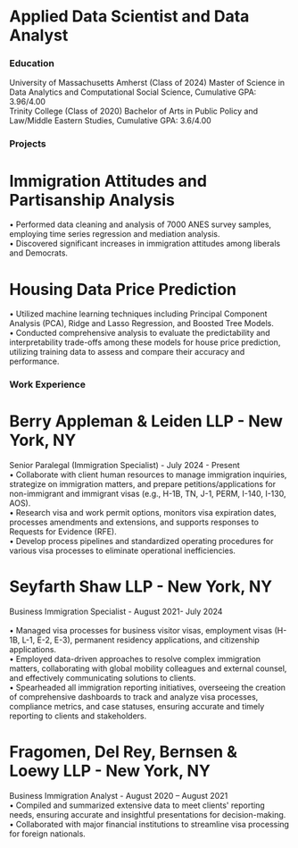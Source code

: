 # Applied Data Scientist and Data Analyst

### Education 
University of Massachusetts Amherst (Class of 2024) 
   Master of Science in Data Analytics and Computational Social Science, Cumulative GPA: 3.96/4.00  
Trinity College (Class of 2020) 
   Bachelor of Arts in Public Policy and Law/Middle Eastern Studies, Cumulative GPA: 3.6/4.00

### Projects
# Immigration Attitudes and Partisanship Analysis 
• Performed data cleaning and analysis of 7000 ANES survey samples, employing time series regression and mediation analysis. <br>
• Discovered significant increases in immigration attitudes among liberals and Democrats. <br>

# Housing Data Price Prediction
• Utilized machine learning techniques including Principal Component Analysis (PCA), Ridge and
Lasso Regression, and Boosted Tree Models. <br>
• Conducted comprehensive analysis to evaluate the predictability and interpretability trade-offs
among these models for house price prediction, utilizing training data to assess and compare their
accuracy and performance. <br>

### Work Experience 

# Berry Appleman & Leiden LLP	- New York, NY
Senior Paralegal (Immigration Specialist) - July 2024 - Present <br>
• Collaborate with client human resources to manage immigration inquiries, strategize on immigration matters, and prepare petitions/applications for non-immigrant and immigrant visas (e.g., H-1B, TN, J-1, PERM, I-140, I-130, AOS). <br>
• Research visa and work permit options, monitors visa expiration dates, processes amendments and extensions, and supports responses to Requests for Evidence (RFE).<br>
• Develop process pipelines and standardized operating procedures for various visa processes to eliminate operational inefficiencies. <br>
 # Seyfarth Shaw LLP  - New York, NY 
Business Immigration Specialist	- August 2021- July 2024 <br>          
• Managed visa processes for business visitor visas, employment visas (H-1B, L-1, E-2, E-3),  permanent residency applications, and citizenship applications.  <br> 
• Employed data-driven approaches to resolve complex immigration matters, collaborating with global mobility colleagues and external counsel, and effectively communicating solutions to clients. <br>
• Spearheaded all immigration reporting initiatives, overseeing the creation of comprehensive dashboards to track and analyze visa processes, compliance metrics, and case statuses, ensuring accurate and timely reporting to clients and stakeholders. <br>
# Fragomen, Del Rey, Bernsen & Loewy LLP - New York, NY 
Business Immigration Analyst - August 2020 – August 2021 <br>
 • Compiled and summarized extensive data to meet clients' reporting needs, ensuring accurate and  insightful presentations for decision-making. <br>
• Collaborated with major financial institutions to streamline visa processing for foreign nationals. <br>
